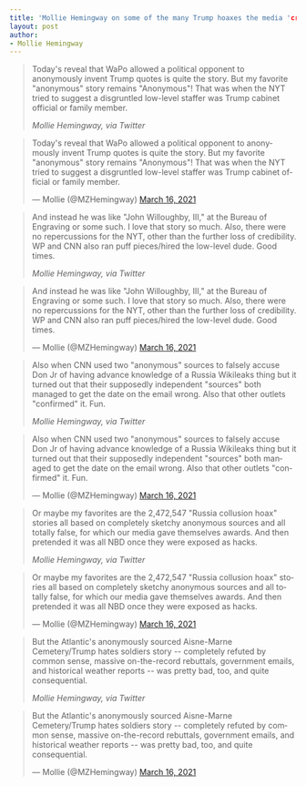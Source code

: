 ```yaml
---
title: 'Mollie Hemingway on some of the many Trump hoaxes the media 'created''
layout: post
author:
- Mollie Hemingway
---
```


> Today's reveal that WaPo allowed a political opponent to anonymously invent Trump quotes is quite the story. But my favorite "anonymous" story remains "Anonymous"! That was when the NYT tried to suggest a disgruntled low-level staffer was Trump cabinet official or family member.
>
> <cite>Mollie Hemingway, via Twitter</cite>

<blockquote class="twitter-tweet"><p lang="en" dir="ltr">Today's reveal that WaPo allowed a political opponent to anonymously invent Trump quotes is quite the story. But my favorite &quot;anonymous&quot; story remains &quot;Anonymous&quot;! That was when the NYT tried to suggest a disgruntled low-level staffer was Trump cabinet official or family member.</p>&mdash; Mollie (@MZHemingway) <a href="https://twitter.com/MZHemingway/status/1371712363200704513?ref_src=twsrc%5Etfw">March 16, 2021</a></blockquote>

> And instead he was like "John Willoughby, III," at the Bureau of Engraving or some such. I love that story so much. Also, there were no repercussions for the NYT, other than the further loss of credibility. WP and CNN also ran puff pieces/hired the low-level dude. Good times.
>
> <cite>Mollie Hemingway, via Twitter</cite>

<blockquote class="twitter-tweet"><p lang="en" dir="ltr">And instead he was like &quot;John Willoughby, III,&quot; at the Bureau of Engraving or some such. I love that story so much. Also, there were no repercussions for the NYT, other than the further loss of credibility. WP and CNN also ran puff pieces/hired the low-level dude. Good times.</p>&mdash; Mollie (@MZHemingway) <a href="https://twitter.com/MZHemingway/status/1371713267534598144?ref_src=twsrc%5Etfw">March 16, 2021</a></blockquote>

> Also when CNN used two "anonymous" sources to falsely accuse Don Jr of having advance knowledge of a Russia Wikileaks thing but it turned out that their supposedly independent "sources" both managed to get the date on the email wrong. Also that other outlets "confirmed" it. Fun.
>
> <cite>Mollie Hemingway, via Twitter</cite>

<blockquote class="twitter-tweet"><p lang="en" dir="ltr">Also when CNN used two &quot;anonymous&quot; sources to falsely accuse Don Jr of having advance knowledge of a Russia Wikileaks thing but it turned out that their supposedly independent &quot;sources&quot; both managed to get the date on the email wrong. Also that other outlets &quot;confirmed&quot; it. Fun.</p>&mdash; Mollie (@MZHemingway) <a href="https://twitter.com/MZHemingway/status/1371714208946139140?ref_src=twsrc%5Etfw">March 16, 2021</a></blockquote>

> Or maybe my favorites are the 2,472,547 "Russia collusion hoax" stories all based on completely sketchy anonymous sources and all totally false, for which our media gave themselves awards. And then pretended it was all NBD once they were exposed as hacks.
>
> <cite>Mollie Hemingway, via Twitter</cite>

<blockquote class="twitter-tweet"><p lang="en" dir="ltr">Or maybe my favorites are the 2,472,547 &quot;Russia collusion hoax&quot; stories all based on completely sketchy anonymous sources and all totally false, for which our media gave themselves awards. And then pretended it was all NBD once they were exposed as hacks.</p>&mdash; Mollie (@MZHemingway) <a href="https://twitter.com/MZHemingway/status/1371714627080441857?ref_src=twsrc%5Etfw">March 16, 2021</a></blockquote>

> But the Atlantic's anonymously sourced Aisne-Marne Cemetery/Trump hates soldiers story -- completely refuted by common sense, massive on-the-record rebuttals, government emails, and historical weather reports -- was pretty bad, too, and quite consequential.
>
> <cite>Mollie Hemingway, via Twitter</cite>

<blockquote class="twitter-tweet"><p lang="en" dir="ltr">But the Atlantic's anonymously sourced Aisne-Marne Cemetery/Trump hates soldiers story -- completely refuted by common sense, massive on-the-record rebuttals, government emails, and historical weather reports -- was pretty bad, too, and quite consequential.</p>&mdash; Mollie (@MZHemingway) <a href="https://twitter.com/MZHemingway/status/1371715295568654337?ref_src=twsrc%5Etfw">March 16, 2021</a></blockquote> <script async src="https://platform.twitter.com/widgets.js" charset="utf-8"></script>
